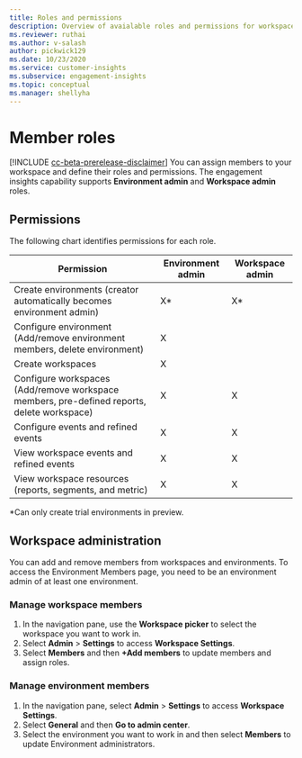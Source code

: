 ```yaml
---
title: Roles and permissions
description: Overview of avaialable roles and permissions for workspace members. 
ms.reviewer: ruthai
ms.author: v-salash
author: pickwick129
ms.date: 10/23/2020
ms.service: customer-insights
ms.subservice: engagement-insights 
ms.topic: conceptual
ms.manager: shellyha
---
```


# Member roles

[!INCLUDE [cc-beta-prerelease-disclaimer](includes/cc-beta-prerelease-disclaimer.md)]
You can assign members to your workspace and define their roles and permissions. The engagement insights capability supports **Environment admin** and **Workspace admin** roles.


## Permissions
  
The following chart identifies permissions for each role. 

| Permission | Environment admin | Workspace admin |
|--|--|--|
| Create environments (creator automatically becomes environment admin) | X* | X* |  |
| Configure environment (Add/remove environment members, delete environment) | X |  |  |
| Create workspaces | X |  |  |
| Configure workspaces (Add/remove workspace members, pre-defined reports, delete workspace) | X | X |  |
| Configure events and refined events | X | X |
| View workspace events and refined events | X | X |
| View workspace resources (reports, segments, and metric)| X | X |

*Can only create trial environments in preview. 

## Workspace administration

You can add and remove members from workspaces and environments. To access the Environment Members page, you need to be an environment admin of at least one environment. 

<!-- TODO - can we link this to the manage-workspace article and not duplicate the procedur? -->

### Manage workspace members

1. In the navigation pane, use the **Workspace picker** to select the workspace you want to work in.
1. Select **Admin** > **Settings** to access **Workspace Settings**.
1. Select **Members** and then **+Add members** to update members and assign roles.

<!-- TODO - create a new article to manage environments and link this there? I think it's in one of the drafts shared on 10/22 -->

### Manage environment members

1. In the navigation pane, select **Admin** > **Settings** to access **Workspace Settings**.
1. Select **General** and then **Go to admin center**.
1. Select the environment you want to work in and then select **Members** to update Environment administrators. 

